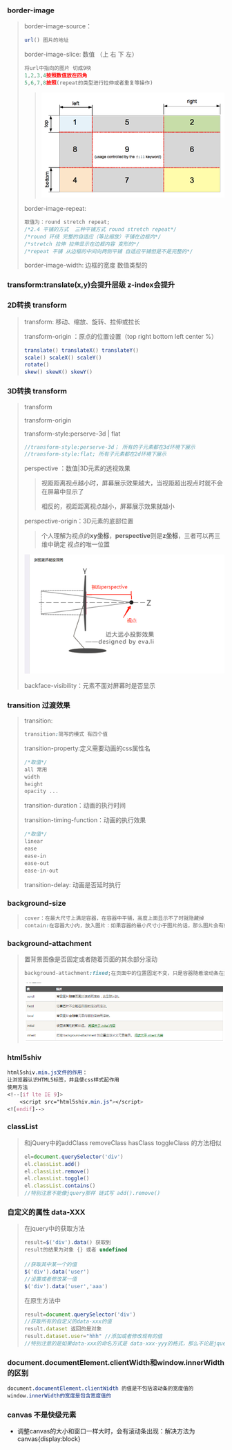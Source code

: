 ### border-image

> border-image-source：
>
> ~~~javascript
> url() 图片的地址
> ~~~
>
> border-image-slice: 数值 （上 右 下 左）
>
> ~~~javascript
> 将url中指向的图片 切成9块
> 1,2,3,4按照数值放在四角
> 5,6,7,8按照(repeat的类型进行拉伸或者重复等操作)
> ~~~
>
> > ![image-20191126110736322](assets/image-20191126110736322.png)
>
> border-image-repeat: 
>
> ~~~javascript
> 取值为：round stretch repeat;
> /*2.4 平铺的方式  三种平铺方式 round stretch repeat*/
> /*round 环绕 完整的自适应（等比缩放）平铺在边框内*/
> /*stretch 拉伸 拉伸显示在边框内容 变形的*/
> /*repeat 平铺 从边框的中间向两侧平铺 自适应平铺但是不是完整的*/
> ~~~
>
> border-image-width: 边框的宽度 数值类型的



### transform:translate(x,y)会提升层级 z-index会提升

### 2D转换 transform 

> transform: 移动、缩放、旋转、拉伸或拉长
>
> transform-origin ：原点的位置设置（top right bottom left center %）
>
> ~~~javascript
> translate() translateX() translateY()
> scale() scaleX() scaleY()
> rotate() 
> skew() skewX() skewY()
> 
> ~~~

### 3D转换 transform 

> transform 
>
> transform-origin
>
> transform-style:perserve-3d | flat
>
> ~~~java
> //transform-style:perserve-3d； 所有的子元素都在3d环境下展示
> //transform-style:flat; 所有子元素都在2d环境下展示
> ~~~
>
> 
>
> perspective ：数值|3D元素的透视效果 
>
> > 视距距离视点越小时，屏幕展示效果越大，当视距超出视点时就不会在屏幕中显示了
> >
> > 相反的，视距距离视点越小，屏幕展示效果就越小
>
> perspective-origin：3D元素的底部位置
>
> >  个人理解为视点的**xy坐标**，**perspective**则是**z坐标**，三者可以再三维中确定 视点的唯一位置 
>
> ![image-20191127100419455](assets/image-20191127100419455.png)
>
> backface-visibility：元素不面对屏幕时是否显示

### transition 过渡效果

> transition:
>
> ~~~css
> transition:简写的模式 有四个值
> ~~~
>
> transition-property:定义需要动画的css属性名
>
> ~~~css
> /*取值*/
> all 常用
> width
> height
> opacity ...
> ~~~
>
> 
>
> transition-duration：动画的执行时间
>
> transition-timing-function：动画的执行效果
>
> ~~~css
> /*取值*/
> linear
> ease
> ease-in
> ease-out
> ease-in-out
> 
> ~~~
>
> 
>
> transition-delay: 动画是否延时执行

### background-size

> ~~~css
> cover：在最大尺寸上满足容器，在容器中平铺，高度上面显示不了时就隐藏掉
> contain:在容器大小内，放入图片：如果容器的最小尺寸小于图片的话，那么图片会有缩小，适应容器的最小尺寸
> ~~~

### background-attachment

>  置背景图像是否固定或者随着页面的其余部分滚动 
>
> ~~~css 
> background-attachment:fixed;在页面中的位置固定不变，只是容器随着滚动条在页面结构中滚动
> ~~~
>
> ![image-20191127133949821](assets/image-20191127133949821.png)

### html5shiv

~~~css
html5shiv.min.js文件的作用：
让浏览器认识HTML5标签，并且使css样式起作用
使用方法
<!--[if lte IE 9]>
	<script src="html5shiv.min.js"></script>
<![endif]-->
~~~

### classList

> 和jQuery中的addClass removeClass hasClass toggleClass  的方法相似
>
> ~~~javascript
> el=document.querySelector('div')
> el.classList.add()
> el.classList.remove()
> el.classList.toggle()
> el.classList.contains()
> //特别注意不能像jquery那样 链式写 add().remove()
> ~~~

### 自定义的属性 data-XXX

> 在jquery中的获取方法
>
> ~~~javascript
> result=$('div').data() 获取到
> result的结果为对象 {} 或者 undefined
> 
> //获取其中某一个的值
> $('div').data('user')
> //设置或者修改某一值
> $('div').data('user','aaa')
> 
> 
> ~~~
>
> 在原生方法中
>
> ~~~JavaScript
> result=document.querySelector('div')
> //获取所有的自定义的data-xxx的值
> result.dataset 返回的是对象
> result.dataset.user="hhh" //添加或者修改现有的值
> //特别注意的是如果data-xxx的命名方式是 data-xxx-yyy的格式，那么不论是jquery还是原生的获取的自定义的属性名都按照 驼峰的命名方法
> ~~~
>

### document.documentElement.clientWidth和window.innerWidth的区别

~~~ css
document.documentElement.clientWidth 的值是不包括滚动条的宽度值的
window.innerWidth的宽度是包含宽度值的
~~~

###  canvas 不是快级元素

+ 调整canvas的大小和窗口一样大时，会有滚动条出现：解决方法为canvas{display:block}



